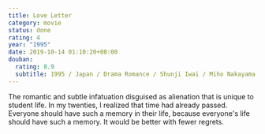 ```yaml
---
title: Love Letter
category: movie
status: done
rating: 4
year: "1995"
date: 2019-10-14 01:10:20+08:00
douban:
  rating: 8.9
  subtitle: 1995 / Japan / Drama Romance / Shunji Iwai / Miho Nakayama, Etsushi Toyokawa
---
```


The romantic and subtle infatuation disguised as alienation that is unique to student life. In my twenties, I realized that time had already passed. Everyone should have such a memory in their life, because everyone's life should have such a memory. It would be better with fewer regrets.
